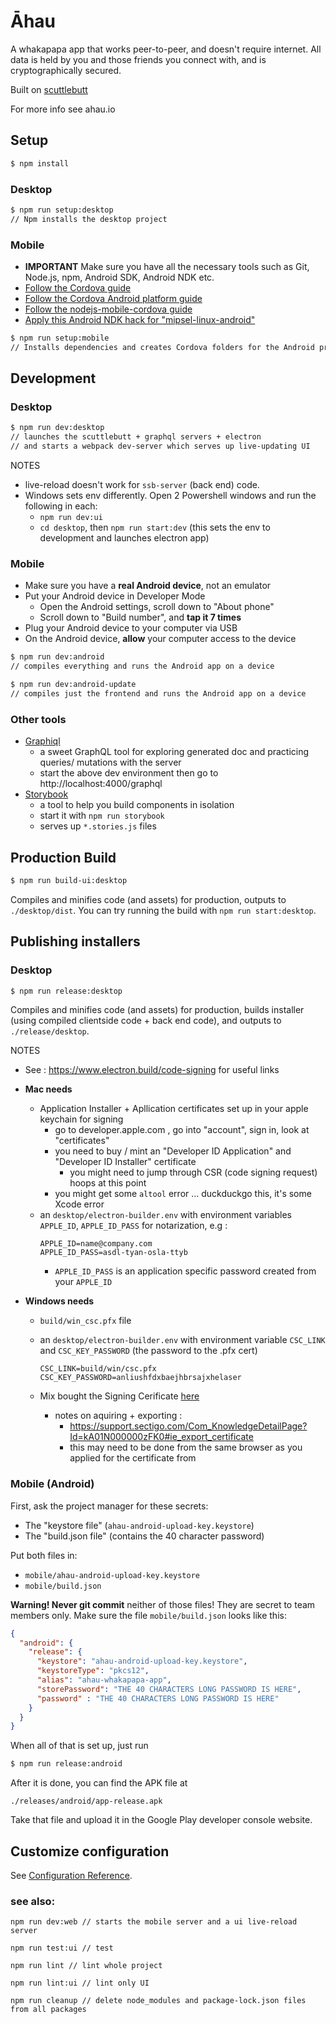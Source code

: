 # Āhau

A whakapapa app that works peer-to-peer, and doesn't require internet.
All data is held by you and those friends you connect with, and is cryptographically secured.

Built on [scuttlebutt](www.scuttlebutt.nz)

For more info see ahau.io

## Setup

```bash
$ npm install
```

### Desktop

```bash
$ npm run setup:desktop
// Npm installs the desktop project
```

### Mobile

- **IMPORTANT** Make sure you have all the necessary tools such as Git, Node.js, npm, Android SDK, Android NDK etc.
- [Follow the Cordova guide](https://cordova.apache.org/docs/en/9.x/guide/cli/index.html#installing-the-cordova-cli)
- [Follow the Cordova Android platform guide](https://cordova.apache.org/docs/en/9.x/guide/platforms/android/index.html#requirements-and-support)
- [Follow the nodejs-mobile-cordova guide](https://github.com/JaneaSystems/nodejs-mobile-cordova)
- [Apply this Android NDK hack for "mipsel-linux-android"](https://github.com/JaneaSystems/nodejs-mobile-cordova#android)


```bash
$ npm run setup:mobile
// Installs dependencies and creates Cordova folders for the Android project
```

## Development

### Desktop

```bash
$ npm run dev:desktop
// launches the scuttlebutt + graphql servers + electron
// and starts a webpack dev-server which serves up live-updating UI
```

NOTES
- live-reload doesn't work for `ssb-server` (back end) code.
- Windows sets env differently. Open 2 Powershell windows and run the following in each:
  - `npm run dev:ui`
  - `cd desktop`, then `npm run start:dev` (this sets the env to development and launches electron app)


### Mobile

- Make sure you have a **real Android device**, not an emulator
- Put your Android device in Developer Mode
  - Open the Android settings, scroll down to "About phone"
  - Scroll down to "Build number", and **tap it 7 times**
- Plug your Android device to your computer via USB
- On the Android device, **allow** your computer access to the device

```bash
$ npm run dev:android
// compiles everything and runs the Android app on a device
```

```bash
$ npm run dev:android-update
// compiles just the frontend and runs the Android app on a device
```

### Other tools
- [Graphiql](https://github.com/graphql/graphiql)
  - a sweet GraphQL tool for exploring generated doc and practicing queries/ mutations with the server
  - start the above dev environment then go to http://localhost:4000/graphql
- [Storybook](https://storybook.js.org/)
  - a tool to help you build components in isolation
  - start it with `npm run storybook`
  - serves up `*.stories.js` files

## Production Build

```bash
$ npm run build-ui:desktop
```

Compiles and minifies code (and assets) for production, outputs to `./desktop/dist`.
You can try running the build with `npm run start:desktop`.


## Publishing installers

### Desktop

```bash
$ npm run release:desktop
```

Compiles and minifies code (and assets) for production, builds installer (using compiled clientside code + back end code), and outputs to `./release/desktop`.

NOTES
- See : https://www.electron.build/code-signing for useful links
- **Mac needs**
  - Application Installer + Apllication certificates set up in your apple keychain for signing
    - go to developer.apple.com , go into "account", sign in, look at "certificates"
    - you need to buy / mint an "Developer ID Application" and "Developer ID Installer" certificate
      - you might need to jump through CSR (code signing request) hoops at this point
    - you might get some `altool` error ... duckduckgo this, it's some Xcode error
  - an `desktop/electron-builder.env` with environment variables `APPLE_ID`, `APPLE_ID_PASS` for notarization, e.g :
     ```
     APPLE_ID=name@company.com
     APPLE_ID_PASS=asdl-tyan-osla-ttyb
     ```
    - `APPLE_ID_PASS` is an application specific password created from your `APPLE_ID`

- **Windows needs**
  - `build/win_csc.pfx` file
  - an `desktop/electron-builder.env` with environment variable `CSC_LINK` and `CSC_KEY_PASSWORD` (the password to the .pfx cert)
    ```
    CSC_LINK=build/win/csc.pfx
    CSC_KEY_PASSWORD=anliushfdxbaejhbrsajxhelaser
    ```

  - Mix bought the Signing Cerificate [here](https://docs.microsoft.com/en-us/windows-hardware/drivers/dashboard/get-a-code-signing-certificate?redirectedfrom=MSDN)
    - notes on aquiring + exporting :
      - https://support.sectigo.com/Com_KnowledgeDetailPage?Id=kA01N000000zFK0#ie_export_certificate
      - this may need to be done from the same browser as you applied for the certificate from

### Mobile (Android)

First, ask the project manager for these secrets:

- The "keystore file" (`ahau-android-upload-key.keystore`)
- The "build.json file" (contains the 40 character password)

Put both files in:

- `mobile/ahau-android-upload-key.keystore`
- `mobile/build.json`

**Warning! Never git commit** neither of those files! They are secret to team members only. Make sure the file `mobile/build.json` looks like this:

```json
{
  "android": {
    "release": {
      "keystore": "ahau-android-upload-key.keystore",
      "keystoreType": "pkcs12",
      "alias": "ahau-whakapapa-app",
      "storePassword": "THE 40 CHARACTERS LONG PASSWORD IS HERE",
      "password" : "THE 40 CHARACTERS LONG PASSWORD IS HERE"
    }
  }
}
```

When all of that is set up, just run

```bash
$ npm run release:android
```

After it is done, you can find the APK file at

```
./releases/android/app-release.apk
```

Take that file and upload it in the Google Play developer console website.

## Customize configuration
See [Configuration Reference](https://cli.vuejs.org/config/).

### see also:

```
npm run dev:web // starts the mobile server and a ui live-reload server

npm run test:ui // test

npm run lint // lint whole project

npm run lint:ui // lint only UI

npm run cleanup // delete node_modules and package-lock.json files from all packages
```
